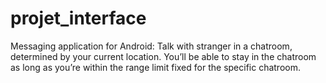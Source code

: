 # projet_interface

Messaging application for Android: Talk with stranger in a chatroom, determined by your current location. You’ll be able to stay in the chatroom as long as you’re within the range limit fixed for the specific chatroom.
